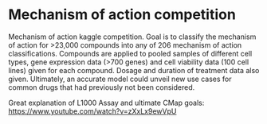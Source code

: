 # Mechanism of action competition

Mechanism of action kaggle competition. Goal is to classify the mechanism of action for >23,000 compounds into any of 206 mechanism of action classifications. Compounds are applied to pooled samples of different cell types, gene expression data (>700 genes) and cell viability data (100 cell lines) given for each compound. Dosage and duration of treatment data also given. Ultimately, an accurate model could unveil new use cases for common drugs that had previously not been considered.

Great explanation of L1000 Assay and ultimate CMap goals: https://www.youtube.com/watch?v=zXxLx9ewVpU